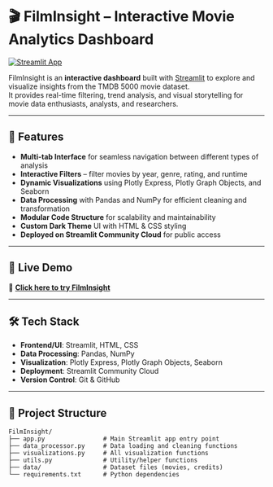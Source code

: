 # 🎬 FilmInsight – Interactive Movie Analytics Dashboard

[![Streamlit App](https://img.shields.io/badge/Live%20App-Streamlit-brightgreen?style=for-the-badge&logo=streamlit)](https://filminsight.streamlit.app/)

FilmInsight is an **interactive dashboard** built with [Streamlit](https://streamlit.io/) to explore and visualize insights from the TMDB 5000 movie dataset.  
It provides real-time filtering, trend analysis, and visual storytelling for movie data enthusiasts, analysts, and researchers.

---

## 📌 Features

- **Multi-tab Interface** for seamless navigation between different types of analysis
- **Interactive Filters** – filter movies by year, genre, rating, and runtime
- **Dynamic Visualizations** using Plotly Express, Plotly Graph Objects, and Seaborn
- **Data Processing** with Pandas and NumPy for efficient cleaning and transformation
- **Modular Code Structure** for scalability and maintainability
- **Custom Dark Theme** UI with HTML & CSS styling
- **Deployed on Streamlit Community Cloud** for public access

---

## 🚀 Live Demo

🔗 **[Click here to try FilmInsight](https://filminsight.streamlit.app/)**

---

## 🛠️ Tech Stack

- **Frontend/UI**: Streamlit, HTML, CSS
- **Data Processing**: Pandas, NumPy
- **Visualization**: Plotly Express, Plotly Graph Objects, Seaborn
- **Deployment**: Streamlit Community Cloud
- **Version Control**: Git & GitHub

---

## 📂 Project Structure

```plaintext
FilmInsight/
├── app.py                # Main Streamlit app entry point
├── data_processor.py     # Data loading and cleaning functions
├── visualizations.py     # All visualization functions
├── utils.py              # Utility/helper functions
├── data/                 # Dataset files (movies, credits)
└── requirements.txt      # Python dependencies
